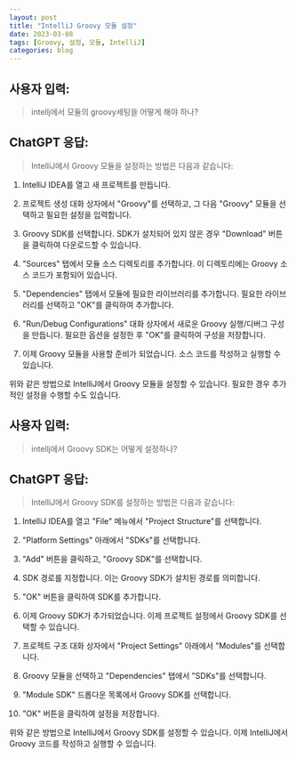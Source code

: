 ```yaml
---
layout: post
title: "IntelliJ Groovy 모듈 설정"
date: 2023-03-08
tags: [Groovy, 설정, 모듈, IntelliJ]
categories: blog
---
```


## 사용자 입력:
> intellj에서 모듈의 groovy세팅을 어떻게 해야 하나?

## ChatGPT 응답:
> IntelliJ에서 Groovy 모듈을 설정하는 방법은 다음과 같습니다:

1. IntelliJ IDEA를 열고 새 프로젝트를 만듭니다.

2. 프로젝트 생성 대화 상자에서 "Groovy"를 선택하고, 그 다음 "Groovy" 모듈을 선택하고 필요한 설정을 입력합니다.

3. Groovy SDK를 선택합니다. SDK가 설치되어 있지 않은 경우 "Download" 버튼을 클릭하여 다운로드할 수 있습니다.

4. "Sources" 탭에서 모듈 소스 디렉토리를 추가합니다. 이 디렉토리에는 Groovy 소스 코드가 포함되어 있습니다.

5. "Dependencies" 탭에서 모듈에 필요한 라이브러리를 추가합니다. 필요한 라이브러리를 선택하고 "OK"를 클릭하여 추가합니다.

6. "Run/Debug Configurations" 대화 상자에서 새로운 Groovy 실행/디버그 구성을 만듭니다. 필요한 옵션을 설정한 후 "OK"를 클릭하여 구성을 저장합니다.

7. 이제 Groovy 모듈을 사용할 준비가 되었습니다. 소스 코드를 작성하고 실행할 수 있습니다.

위와 같은 방법으로 IntelliJ에서 Groovy 모듈을 설정할 수 있습니다. 필요한 경우 추가적인 설정을 수행할 수도 있습니다.

## 사용자 입력:
> intellj에서 Groovy SDK는 어떻게 설정하나?

## ChatGPT 응답:
> IntelliJ에서 Groovy SDK를 설정하는 방법은 다음과 같습니다:

1. IntelliJ IDEA를 열고 "File" 메뉴에서 "Project Structure"를 선택합니다.

2. "Platform Settings" 아래에서 "SDKs"를 선택합니다.

3. "Add" 버튼을 클릭하고, "Groovy SDK"를 선택합니다.

4. SDK 경로를 지정합니다. 이는 Groovy SDK가 설치된 경로를 의미합니다.

5. "OK" 버튼을 클릭하여 SDK를 추가합니다.

6. 이제 Groovy SDK가 추가되었습니다. 이제 프로젝트 설정에서 Groovy SDK를 선택할 수 있습니다.

7. 프로젝트 구조 대화 상자에서 "Project Settings" 아래에서 "Modules"를 선택합니다.

8. Groovy 모듈을 선택하고 "Dependencies" 탭에서 "SDKs"를 선택합니다.

9. "Module SDK" 드롭다운 목록에서 Groovy SDK를 선택합니다.

10. "OK" 버튼을 클릭하여 설정을 저장합니다.

위와 같은 방법으로 IntelliJ에서 Groovy SDK를 설정할 수 있습니다. 이제 IntelliJ에서 Groovy 코드를 작성하고 실행할 수 있습니다.

